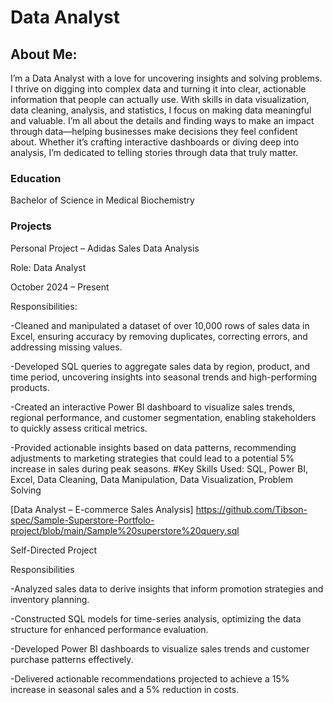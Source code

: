 # Data Analyst

## About Me:
I’m a Data Analyst with a love for uncovering insights and solving problems. I thrive on digging into complex data and turning it into clear, actionable information that people can actually use. With skills in data visualization, data cleaning, analysis, and statistics, I focus on making data meaningful and valuable.
I’m all about the details and finding ways to make an impact through data—helping businesses make decisions they feel confident about. Whether it’s crafting interactive dashboards or diving deep into analysis, I’m dedicated to telling stories through data that truly matter.

### Education
Bachelor of Science in Medical Biochemistry

### Projects
Personal Project – Adidas Sales Data Analysis

Role: Data Analyst

October 2024 – Present

Responsibilities:

-Cleaned and manipulated a dataset of over 10,000 rows of sales data in Excel, ensuring accuracy by removing duplicates, correcting errors, and addressing missing values.

-Developed SQL queries to aggregate sales data by region, product, and time period, uncovering insights into seasonal trends and high-performing products.

-Created an interactive Power BI dashboard to visualize sales trends, regional performance, and customer segmentation, enabling stakeholders to quickly assess critical metrics.

-Provided actionable insights based on data patterns, recommending adjustments to marketing strategies that could lead to a potential 5% increase in sales during peak seasons.
#Key Skills Used:
SQL, Power BI, Excel, Data Cleaning, Data Manipulation, Data Visualization, Problem Solving



[Data Analyst – E-commerce Sales Analysis] https://github.com/Tibson-spec/Sample-Superstore-Portfolo-project/blob/main/Sample%20superstore%20query.sql

Self-Directed Project

Responsibilities

-Analyzed sales data to derive insights that inform promotion strategies and inventory planning.

-Constructed SQL models for time-series analysis, optimizing the data structure for enhanced performance evaluation.

-Developed Power BI dashboards to visualize sales trends and customer purchase patterns effectively.

-Delivered actionable recommendations projected to achieve a 15% increase in seasonal sales and a 5% reduction in costs.






